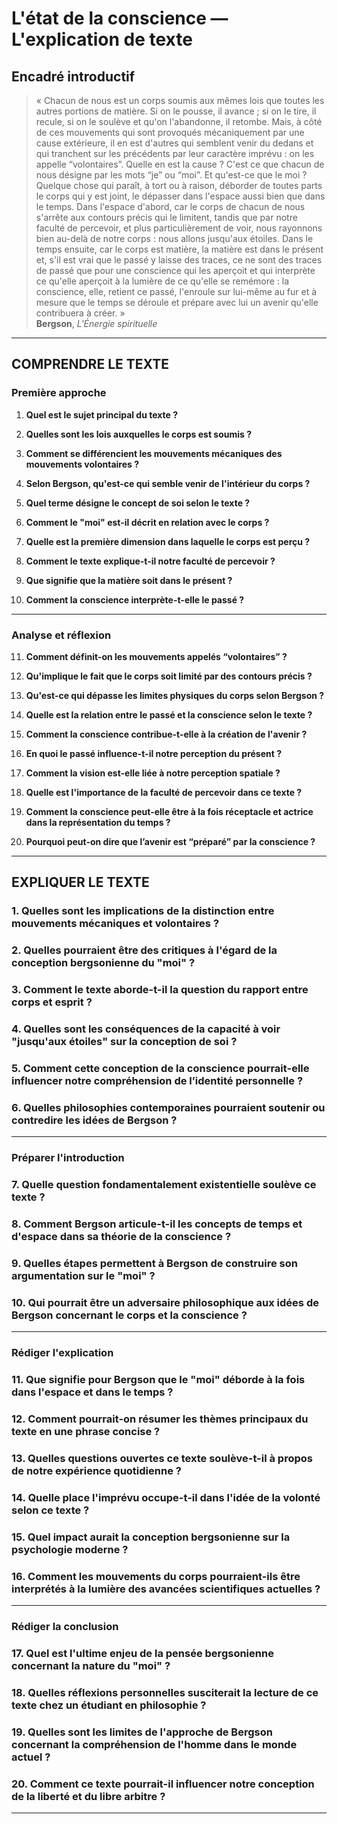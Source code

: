 # L'état de la conscience — L'explication de texte

## Encadré introductif
> « Chacun de nous est un corps soumis aux mêmes lois que toutes les autres portions de matière. Si on le pousse, il avance ; si on le tire, il recule, si on le soulève et qu'on l'abandonne, il retombe. Mais, à côté de ces mouvements qui sont provoqués mécaniquement par une cause extérieure, il en est d'autres qui semblent venir du dedans et qui tranchent sur les précédents par leur caractère imprévu : on les appelle “volontaires”. Quelle en est la cause ? C'est ce que chacun de nous désigne par les mots “je” ou “moi”. Et qu'est-ce que le moi ? Quelque chose qui paraît, à tort ou à raison, déborder de toutes parts le corps qui y est joint, le dépasser dans l'espace aussi bien que dans le temps. Dans l'espace d'abord, car le corps de chacun de nous s'arrête aux contours précis qui le limitent, tandis que par notre faculté de percevoir, et plus particulièrement de voir, nous rayonnons bien au-delà de notre corps : nous allons jusqu'aux étoiles. Dans le temps ensuite, car le corps est matière, la matière est dans le présent et, s'il est vrai que le passé y laisse des traces, ce ne sont des traces de passé que pour une conscience qui les aperçoit et qui interprète ce qu'elle aperçoit à la lumière de ce qu'elle se remémore : la conscience, elle, retient ce passé, l'enroule sur lui-même au fur et à mesure que le temps se déroule et prépare avec lui un avenir qu'elle contribuera à créer. »  
> **Bergson**, *L'Énergie spirituelle*

---

## COMPRENDRE LE TEXTE

### Première approche

1. **Quel est le sujet principal du texte ?**

2. **Quelles sont les lois auxquelles le corps est soumis ?**

3. **Comment se différencient les mouvements mécaniques des mouvements volontaires ?**

4. **Selon Bergson, qu'est-ce qui semble venir de l'intérieur du corps ?**

5. **Quel terme désigne le concept de soi selon le texte ?**

6. **Comment le "moi" est-il décrit en relation avec le corps ?**

7. **Quelle est la première dimension dans laquelle le corps est perçu ?**

8. **Comment le texte explique-t-il notre faculté de percevoir ?**

9. **Que signifie que la matière soit dans le présent ?**

10. **Comment la conscience interprète-t-elle le passé ?**

---

### Analyse et réflexion

11. **Comment définit-on les mouvements appelés “volontaires” ?**

12. **Qu'implique le fait que le corps soit limité par des contours précis ?**

13. **Qu'est-ce qui dépasse les limites physiques du corps selon Bergson ?**

14. **Quelle est la relation entre le passé et la conscience selon le texte ?**

15. **Comment la conscience contribue-t-elle à la création de l'avenir ?**

16. **En quoi le passé influence-t-il notre perception du présent ?**

17. **Comment la vision est-elle liée à notre perception spatiale ?**

18. **Quelle est l'importance de la faculté de percevoir dans ce texte ?**

19. **Comment la conscience peut-elle être à la fois réceptacle et actrice dans la représentation du temps ?**

20. **Pourquoi peut-on dire que l’avenir est “préparé” par la conscience ?**

---

## EXPLIQUER LE TEXTE

### 1. Quelles sont les implications de la distinction entre mouvements mécaniques et volontaires ?

### 2. Quelles pourraient être des critiques à l'égard de la conception bergsonienne du "moi" ?

### 3. Comment le texte aborde-t-il la question du rapport entre corps et esprit ?

### 4. Quelles sont les conséquences de la capacité à voir "jusqu'aux étoiles" sur la conception de soi ?

### 5. Comment cette conception de la conscience pourrait-elle influencer notre compréhension de l’identité personnelle ?

### 6. Quelles philosophies contemporaines pourraient soutenir ou contredire les idées de Bergson ?

---

### Préparer l'introduction

### 7. Quelle question fondamentalement existentielle soulève ce texte ?

### 8. Comment Bergson articule-t-il les concepts de temps et d'espace dans sa théorie de la conscience ?

### 9. Quelles étapes permettent à Bergson de construire son argumentation sur le "moi" ?

### 10. Qui pourrait être un adversaire philosophique aux idées de Bergson concernant le corps et la conscience ?

---

### Rédiger l'explication

### 11. Que signifie pour Bergson que le "moi" déborde à la fois dans l'espace et dans le temps ?

### 12. Comment pourrait-on résumer les thèmes principaux du texte en une phrase concise ?

### 13. Quelles questions ouvertes ce texte soulève-t-il à propos de notre expérience quotidienne ?

### 14. Quelle place l'imprévu occupe-t-il dans l'idée de la volonté selon ce texte ?

### 15. Quel impact aurait la conception bergsonienne sur la psychologie moderne ?

### 16. Comment les mouvements du corps pourraient-ils être interprétés à la lumière des avancées scientifiques actuelles ?

---

### Rédiger la conclusion

### 17. Quel est l'ultime enjeu de la pensée bergsonienne concernant la nature du "moi" ?

### 18. Quelles réflexions personnelles susciterait la lecture de ce texte chez un étudiant en philosophie ?

### 19. Quelles sont les limites de l'approche de Bergson concernant la compréhension de l'homme dans le monde actuel ?

### 20. Comment ce texte pourrait-il influencer notre conception de la liberté et du libre arbitre ? 

---